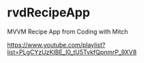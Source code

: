 # rvdRecipeApp

MVVM Recipe App from Coding with Mitch

https://www.youtube.com/playlist?list=PLgCYzUzKIBE_I0_tU5TvkfQpnmrP_9XV8
